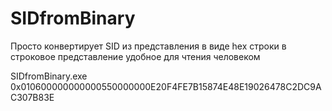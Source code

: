 # SIDfromBinary
Просто конвертирует SID из представления в виде hex строки в строковое представление удобное для чтения человеком

SIDfromBinary.exe 0x010600000000000550000000E20F4FE7B15874E48E19026478C2DC9AC307B83E
